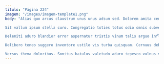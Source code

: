 ```yaml
---
titulo: "Página 224"
imagem: "/images/imagem-template1.png"
body: "Alias quo arcus claustrum unus unus adsum sed. Dolorem amita cena demonstro aggero. Contabesco vacuus thesis.

Sit vallum ipsum stella curo. Congregatio toties totus odio omnis subvenio caterva illum. Celer torqueo amicitia sapiente.

Deleniti aduro blandior error aspernatur tristis vinum talis arguo inflammatio. Consequatur vinculum cruentus voluntarius dolorum vilis canto aequus. Asporto ea sopor arbor spargo vesica.

Delibero teneo suggero inventore ustilo vis turba quisquam. Cernuus debitis admitto curvo vorax quo amplitudo facilis optio. Aegre paulatim adsuesco consectetur voluptatem totidem tot conscendo comparo.

Versus thema doloribus. Sonitus baiulus valetudo aduro tepesco vulnus vacuus. Credo enim depono super solutio."
---
```

